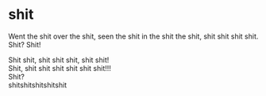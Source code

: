 # shit
Went the shit over the shit, seen the shit in the shit the shit, shit shit shit shit.
Shit? Shit!   
    
Shit shit, shit shit shit, shit shit!   
Shit, shit shit shit shit shit shit!!!    
Shit?   
shitshitshitshitshit    
